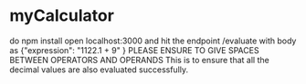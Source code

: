 # myCalculator
do npm install
open localhost:3000 and hit the endpoint /evaluate with body as {"expression": "1122.1 + 9" }
PLEASE ENSURE TO GIVE SPACES BETWEEN OPERATORS AND OPERANDS
This is to ensure that all the decimal values are also evaluated successfully.

